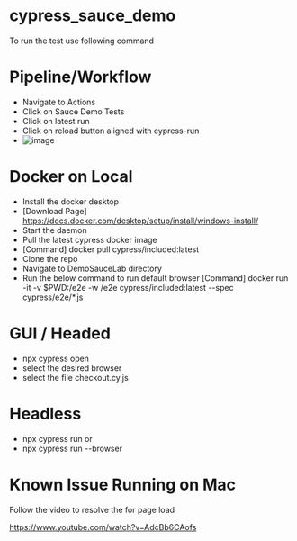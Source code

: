 # cypress_sauce_demo

To run the test use following command

**Pipeline/Workflow**
============================

- Navigate to Actions
- Click on Sauce Demo Tests
- Click on latest run
- Click on reload button aligned with cypress-run
- ![image](https://github.com/user-attachments/assets/a6d094ac-4f36-49aa-b8b8-7b79f73103bc)

Docker on Local
============================

- Install the docker desktop
- [Download Page] https://docs.docker.com/desktop/setup/install/windows-install/
- Start the daemon
- Pull the latest cypress docker image
- [Command] docker pull cypress/included:latest
- Clone the repo
- Navigate to DemoSauceLab directory
- Run the below command to run default browser
[Command] docker run -it -v $PWD:/e2e -w /e2e cypress/included:latest --spec cypress/e2e/*.js

**GUI / Headed**
============================

- npx cypress open
- select the desired browser
- select the file checkout.cy.js

**Headless**
============================

- npx cypress run
or
- npx cypress run --browser <browserName>

**Known Issue Running on Mac**
====================================

Follow the video to resolve the for page load

https://www.youtube.com/watch?v=AdcBb6CAofs
